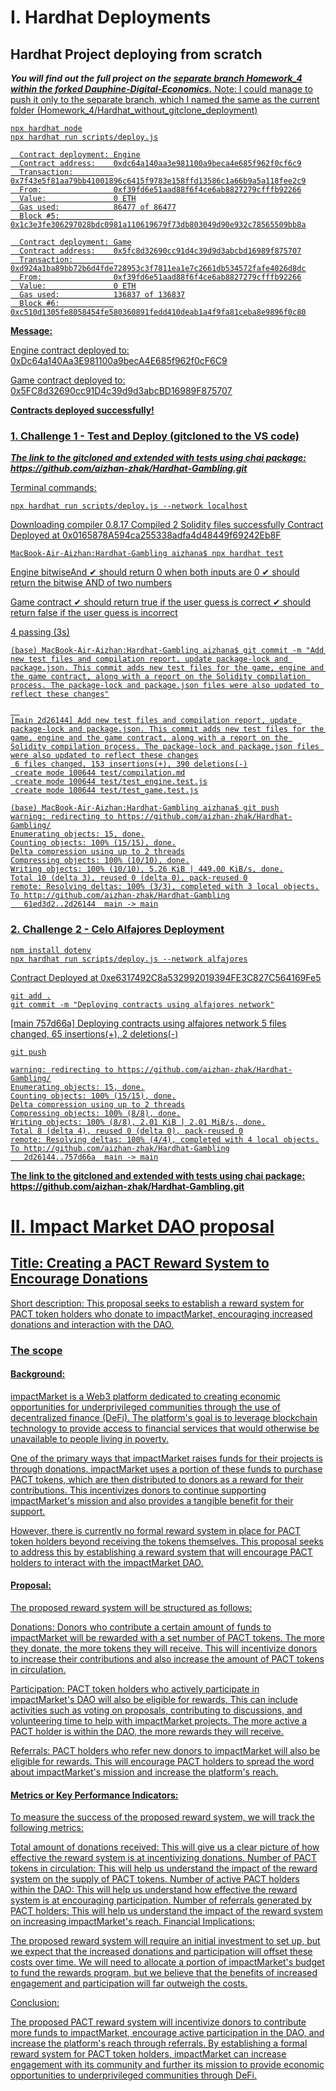 # I. Hardhat Deployments 

## Hardhat Project deploying from scratch 

***You will find out the full project on the <u> separate branch Homework_4 <u> within the forked Dauphine-Digital-Economics.***
Note: I could manage to push it only to the separate branch, which I named the same as the current folder (Homework_4/Hardhat_without_gitclone_deployment)

```shell
npx hardhat node
npx hardhat run scripts/deploy.js
```
```
  Contract deployment: Engine
  Contract address:    0xdc64a140aa3e981100a9beca4e685f962f0cf6c9
  Transaction:         0x7f43e5f81aa79bb41001896c6415f9783e158ffd13586c1a66b9a5a118fee2c9
  From:                0xf39fd6e51aad88f6f4ce6ab8827279cfffb92266
  Value:               0 ETH
  Gas used:            86477 of 86477
  Block #5:            0x1c3e3fe306297028bdc0981a110619679f73db803049d90e932c78565509bb8a
```
  
```
  Contract deployment: Game
  Contract address:    0x5fc8d32690cc91d4c39d9d3abcbd16989f875707
  Transaction:         0xd924a1ba89bb72b6d4fde728953c3f7811ea1e7c2661db534572fafe4026d8dc
  From:                0xf39fd6e51aad88f6f4ce6ab8827279cfffb92266
  Value:               0 ETH
  Gas used:            136837 of 136837
  Block #6:            0xc510d1305fe8058454fe580360891fedd410deab1a4f9fa81ceba8e9896f0c80
```
  
**Message:**
  
Engine contract deployed to: 0xDc64a140Aa3E981100a9becA4E685f962f0cF6C9
  
Game contract deployed to: 0x5FC8d32690cc91D4c39d9d3abcBD16989F875707
  
**Contracts deployed successfully!**
  

### 1. Challenge 1 - Test and Deploy (gitcloned to the VS code)
***The link to the gitcloned and extended with tests using chai package: https://github.com/aizhan-zhak/Hardhat-Gambling.git***

Terminal commands:
```shell 
npx hardhat run scripts/deploy.js --network localhost
```

Downloading compiler 0.8.17
Compiled 2 Solidity files successfully
Contract Deployed at 0x0165878A594ca255338adfa4d48449f69242Eb8F

```shell 
MacBook-Air-Aizhan:Hardhat-Gambling aizhana$ npx hardhat test
```

  Engine
    bitwiseAnd
      ✔ should return 0 when both inputs are 0
      ✔ should return the bitwise AND of two numbers

  Game contract
    ✔ should return true if the user guess is correct
    ✔ should return false if the user guess is incorrect


  4 passing (3s)

```shell 
(base) MacBook-Air-Aizhan:Hardhat-Gambling aizhana$ git commit -m "Add new test files and compilation report, update package-lock and package.json. This commit adds new test files for the game, engine and the game contract, along with a report on the Solidity compilation process. The package-lock and package.json files were also updated to reflect these changes"

  
[main 2d26144] Add new test files and compilation report, update package-lock and package.json. This commit adds new test files for the game, engine and the game contract, along with a report on the Solidity compilation process. The package-lock and package.json files were also updated to reflect these changes
 6 files changed, 153 insertions(+), 390 deletions(-)
 create mode 100644 test/compilation.md
 create mode 100644 test/test_engine.test.js
 create mode 100644 test/test_game.test.js
```

```shell 
(base) MacBook-Air-Aizhan:Hardhat-Gambling aizhana$ git push
warning: redirecting to https://github.com/aizhan-zhak/Hardhat-Gambling/
Enumerating objects: 15, done.
Counting objects: 100% (15/15), done.
Delta compression using up to 2 threads
Compressing objects: 100% (10/10), done.
Writing objects: 100% (10/10), 5.26 KiB | 449.00 KiB/s, done.
Total 10 (delta 3), reused 0 (delta 0), pack-reused 0
remote: Resolving deltas: 100% (3/3), completed with 3 local objects.
To http://github.com/aizhan-zhak/Hardhat-Gambling
   61ed3d2..2d26144  main -> main
```

### 2. Challenge 2 - Celo Alfajores Deployment
```shell 
npm install dotenv
npx hardhat run scripts/deploy.js --network alfajores
```

Contract Deployed at 0xe6317492C8a532992019394FE3C827C564169Fe5

```shell 
git add .
git commit -m "Deploying contracts using alfajores network"
```

[main 757d66a] Deploying contracts using alfajores network
 5 files changed, 65 insertions(+), 2 deletions(-)
```shell 
git push

warning: redirecting to https://github.com/aizhan-zhak/Hardhat-Gambling/
Enumerating objects: 15, done.
Counting objects: 100% (15/15), done.
Delta compression using up to 2 threads
Compressing objects: 100% (8/8), done.
Writing objects: 100% (8/8), 2.01 KiB | 2.01 MiB/s, done.
Total 8 (delta 4), reused 0 (delta 0), pack-reused 0
remote: Resolving deltas: 100% (4/4), completed with 4 local objects.
To http://github.com/aizhan-zhak/Hardhat-Gambling
   2d26144..757d66a  main -> main
```

**The link to the gitcloned and extended with tests using chai package: https://github.com/aizhan-zhak/Hardhat-Gambling.git**

# II. Impact Market DAO proposal

## Title: Creating a PACT Reward System to Encourage Donations

Short description: This proposal seeks to establish a reward system for PACT token holders who donate to impactMarket, encouraging increased donations and interaction with the DAO.

### The scope

#### Background:
impactMarket is a Web3 platform dedicated to creating economic opportunities for underprivileged communities through the use of decentralized finance (DeFi). The platform's goal is to leverage blockchain technology to provide access to financial services that would otherwise be unavailable to people living in poverty.

One of the primary ways that impactMarket raises funds for their projects is through donations. impactMarket uses a portion of these funds to purchase PACT tokens, which are then distributed to donors as a reward for their contributions. This incentivizes donors to continue supporting impactMarket's mission and also provides a tangible benefit for their support.

However, there is currently no formal reward system in place for PACT token holders beyond receiving the tokens themselves. This proposal seeks to address this by establishing a reward system that will encourage PACT holders to interact with the impactMarket DAO.

#### Proposal:
The proposed reward system will be structured as follows:

Donations: Donors who contribute a certain amount of funds to impactMarket will be rewarded with a set number of PACT tokens. The more they donate, the more tokens they will receive. This will incentivize donors to increase their contributions and also increase the amount of PACT tokens in circulation.

Participation: PACT token holders who actively participate in impactMarket's DAO will also be eligible for rewards. This can include activities such as voting on proposals, contributing to discussions, and volunteering time to help with impactMarket projects. The more active a PACT holder is within the DAO, the more rewards they will receive.

Referrals: PACT holders who refer new donors to impactMarket will also be eligible for rewards. This will encourage PACT holders to spread the word about impactMarket's mission and increase the platform's reach.

#### Metrics or Key Performance Indicators:

To measure the success of the proposed reward system, we will track the following metrics:

Total amount of donations received: This will give us a clear picture of how effective the reward system is at incentivizing donations.
Number of PACT tokens in circulation: This will help us understand the impact of the reward system on the supply of PACT tokens.
Number of active PACT holders within the DAO: This will help us understand how effective the reward system is at encouraging participation.
Number of referrals generated by PACT holders: This will help us understand the impact of the reward system on increasing impactMarket's reach.
Financial Implications:

The proposed reward system will require an initial investment to set up, but we expect that the increased donations and participation will offset these costs over time. We will need to allocate a portion of impactMarket's budget to fund the rewards program, but we believe that the benefits of increased engagement and participation will far outweigh the costs.

Conclusion:

The proposed PACT reward system will incentivize donors to contribute more funds to impactMarket, encourage active participation in the DAO, and increase the platform's reach through referrals. By establishing a formal reward system for PACT token holders, impactMarket can increase engagement with its community and further its mission to provide economic opportunities to underprivileged communities through DeFi.
